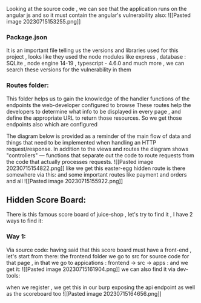 Looking at the source code , we can see that the application runs on the angular js and so it must contain the angular's vulnerability also:
![[Pasted image 20230715153255.png]]
### Package.json
It is an important file telling us the versions and libraries used for this project , looks like they used the node modules like express , database : SQLite , node engine 14-19 , typescript - 4.6.0
and much more , we can search these versions for the vulnerability in them

### Routes folder:
This folder helps us to gain the knowledge of the handler functions of the endpoints the web-developer configured to browse
These routes help the developers to determine what info to be displayed in every page , and define the appropriate URL to return those resources. So we get those endpoints also which are configured 

The diagram below is provided as a reminder of the main flow of data and things that need to be implemented when handling an HTTP request/response. In addition to the views and routes the diagram shows "controllers" — functions that separate out the code to route requests from the code that actually processes requests.
![[Pasted image 20230715154822.png]]
like we get this easter-egg hidden route is there somewhere via this: and some important routes like payment and orders and all
![[Pasted image 20230715155922.png]]

## Hidden Score Board:
There is this famous score board of juice-shop , let's try to find it , I have 2 ways to find it:
### Way 1:
Via source code:
having said that this score board must have a front-end , let's start from there:  the frontend folder
we go to src for source code for that page , in that we go to appications :
frontend -> src -> apps :
and we get it:
![[Pasted image 20230715161904.png]]
we can also find it via dev-tools:

when we register , we get this in our burp exposing the api endpoint as well as the scoreboard too
![[Pasted image 20230715164656.png]]